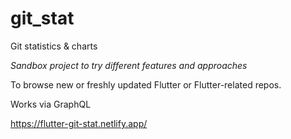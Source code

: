 # git_stat

Git statistics & charts

_Sandbox project to try different features and approaches_

To browse new or freshly updated Flutter or Flutter-related repos.

Works via GraphQL

https://flutter-git-stat.netlify.app/